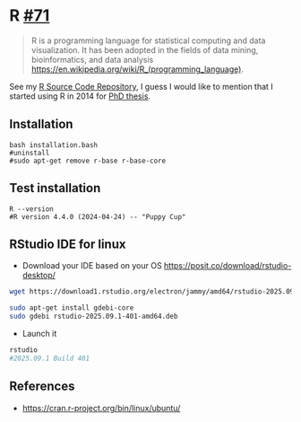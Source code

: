 # R [#71](https://github.com/mxochicale/code/issues/71)
> R is a programming language for statistical computing and data visualization. It has been adopted in the fields of data mining, bioinformatics, and data analysis https://en.wikipedia.org/wiki/R_(programming_language).

See my [R Source Code Repository](https://github.com/mxochicale/r), I guess I would like to mention that I started using R in 2014 for [PhD thesis](https://github.com/mxochicale-phd/thesis).

## Installation 
```
bash installation.bash
#uninstall
#sudo apt-get remove r-base r-base-core  
```

## Test installation
```
R --version
#R version 4.4.0 (2024-04-24) -- "Puppy Cup"
```

## RStudio IDE for linux
* Download your IDE based on your OS https://posit.co/download/rstudio-desktop/
```bash
wget https://download1.rstudio.org/electron/jammy/amd64/rstudio-2025.09.1-401-amd64.deb -O rstudio-2025.09.1-401-amd64.deb

sudo apt-get install gdebi-core
sudo gdebi rstudio-2025.09.1-401-amd64.deb
```
* Launch it
```bash
rstudio
#2025.09.1 Build 401
```

## References
* https://cran.r-project.org/bin/linux/ubuntu/
